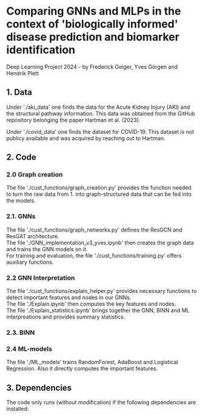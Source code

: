 # Comparing GNNs and MLPs in the context of 'biologically informed' disease prediction and biomarker identification 
Deep Learning Project 2024 - by Frederick Geiger, Yves Görgen and Hendrik Plett


## 1. Data 

Under './aki_data' one finds the data for the Acute Kidney Injury (AKI) and the structural pathway information. This data was obtained from the GitHub repository belonging the paper Hartman et al. (2023). <br>

Under './covid_data' one finds the dataset for COVID-19. This dataset is not publicy available and was acquired by reaching out to Hartman. 

## 2. Code 

### 2.0 Graph creation

The file './cust_functions/graph_creation.py' provides the function needed to turn the raw data from 1. into graph-structured data that can be fed into the models.

### 2.1. GNNs

The file './cust_functions/graph_networks.py' defines the ResGCN and ResGAT architecture. <br> 
The file './GNN_implementation_v3_yves.ipynb' then creates the graph data and trains the GNN models on it. <br> 
For training and evaluation, the file './cust_functions/training.py' offers auxiliary functions.

### 2.2 GNN Interpretation 

The file './cust_functions/explain_helper.py' provides necessary functions to detect important features and nodes in our GNNs. <br>
The file './Explain.ipynb' then computes the key features and nodes. <br>
The file './Explain_statistics.ipynb' brings together the GNN, BINN and ML interpreations and provides summary statistics. 

### 2.3. BINN



### 2.4 ML-models

The file './ML_models' trains RandomForest, AdaBoost and Logistical Regression. Also it directly computes the important features. 

## 3. Dependencies 

The code only runs (without modification) if the following dependencies are installed: 
